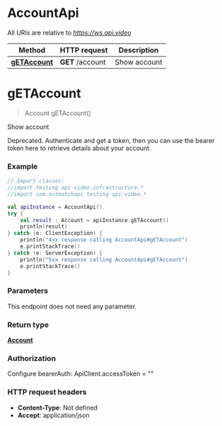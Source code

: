 # AccountApi

All URIs are relative to *https://ws.api.video*

Method | HTTP request | Description
------------- | ------------- | -------------
[**gETAccount**](AccountApi.md#gETAccount) | **GET** /account | Show account


<a name="gETAccount"></a>
# **gETAccount**
> Account gETAccount()

Show account

Deprecated. Authenticate and get a token, then you can use the bearer token here to retrieve details about your account.

### Example
```kotlin
// Import classes:
//import testing-api-video.infrastructure.*
//import com.outmatchapi.testing-api-video.*

val apiInstance = AccountApi()
try {
    val result : Account = apiInstance.gETAccount()
    println(result)
} catch (e: ClientException) {
    println("4xx response calling AccountApi#gETAccount")
    e.printStackTrace()
} catch (e: ServerException) {
    println("5xx response calling AccountApi#gETAccount")
    e.printStackTrace()
}
```

### Parameters
This endpoint does not need any parameter.

### Return type

[**Account**](Account.md)

### Authorization


Configure bearerAuth:
    ApiClient.accessToken = ""

### HTTP request headers

 - **Content-Type**: Not defined
 - **Accept**: application/json

